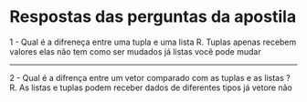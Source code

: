 # Respostas das perguntas da apostila

1 - Qual é a difreneça entre uma tupla e uma lista</h1>
R. Tuplas apenas recebem valores elas não tem como ser mudados já listas você pode mudar

<hr>

2 - Qual é a difrença entre um vetor comparado com as tuplas e as listas ?
R. As listas e tuplas podem receber dados de diferentes tipos já vetore não